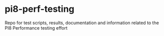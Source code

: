 # pi8-perf-testing
Repo for test scripts, results, documentation and information related to the PI8 Performance testing effort
